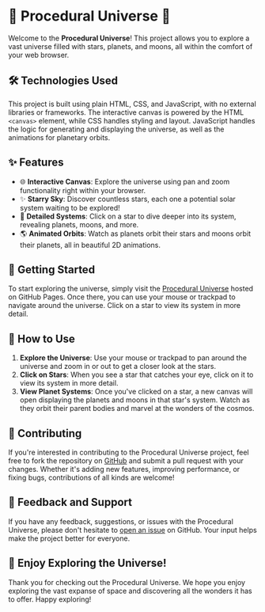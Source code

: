 # 🌌 Procedural Universe 🚀

Welcome to the **Procedural Universe**! This project allows you to explore a vast universe filled with stars, planets, and moons, all within the comfort of your web browser.

## 🛠️ Technologies Used

This project is built using plain HTML, CSS, and JavaScript, with no external libraries or frameworks. The interactive canvas is powered by the HTML `<canvas>` element, while CSS handles styling and layout. JavaScript handles the logic for generating and displaying the universe, as well as the animations for planetary orbits.

## ✨ Features

- 🌐 **Interactive Canvas**: Explore the universe using pan and zoom functionality right within your browser.
- ✨ **Starry Sky**: Discover countless stars, each one a potential solar system waiting to be explored!
- 🌠 **Detailed Systems**: Click on a star to dive deeper into its system, revealing planets, moons, and more.
- 🌎 **Animated Orbits**: Watch as planets orbit their stars and moons orbit their planets, all in beautiful 2D animations.

## 🚀 Getting Started

To start exploring the universe, simply visit the [Procedural Universe](https://github.com/GabrielGrabalos/Procedural-Universe) hosted on GitHub Pages. Once there, you can use your mouse or trackpad to navigate around the universe. Click on a star to view its system in more detail.

## 🌌 How to Use

1. **Explore the Universe**: Use your mouse or trackpad to pan around the universe and zoom in or out to get a closer look at the stars.
2. **Click on Stars**: When you see a star that catches your eye, click on it to view its system in more detail.
3. **View Planet Systems**: Once you've clicked on a star, a new canvas will open displaying the planets and moons in that star's system. Watch as they orbit their parent bodies and marvel at the wonders of the cosmos.

## 📣 Contributing

If you're interested in contributing to the Procedural Universe project, feel free to fork the repository on [GitHub](https://github.com/GabrielGrabalos/Procedural-Universe) and submit a pull request with your changes. Whether it's adding new features, improving performance, or fixing bugs, contributions of all kinds are welcome!

## 🤖 Feedback and Support

If you have any feedback, suggestions, or issues with the Procedural Universe, please don't hesitate to [open an issue](https://github.com/GabrielGrabalos/Procedural-Universe/issues) on GitHub. Your input helps make the project better for everyone.

## 🌟 Enjoy Exploring the Universe! 

Thank you for checking out the Procedural Universe. We hope you enjoy exploring the vast expanse of space and discovering all the wonders it has to offer. Happy exploring!
